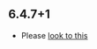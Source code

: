 ## 6.4.7+1

- Please [look to this](https://dooboolab.github.io/flutter_sound/book/CHANGELOG.html)

